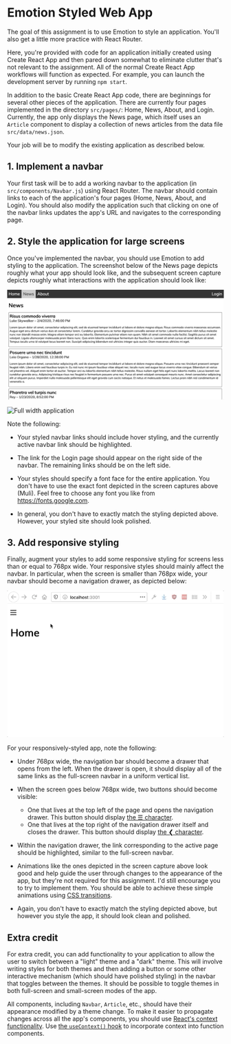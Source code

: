 # Emotion Styled Web App

The goal of this assignment is to use Emotion to style an application.  You'll also get a little more practice with React Router.

Here, you're provided with code for an application initially created using Create React App and then pared down somewhat to eliminate clutter that's not relevant to the assignment.  All of the normal Create React App workflows will function as expected.  For example, you can launch the development server by running `npm start`.

In addition to the basic Create React App code, there are beginnings for several other pieces of the application.  There are currently four pages implemented in the directory `src/pages/`: Home, News, About, and Login.  Currently, the app only displays the News page, which itself uses an `Article` component to display a collection of news articles from the data file `src/data/news.json`.

Your job will be to modify the existing application as described below.

## 1. Implement a navbar

Your first task will be to add a working navbar to the application (in `src/components/Navbar.js`) using React Router.  The navbar should contain links to each of the application's four pages (Home, News, About, and Login).  You should also modify the application such that clicking on one of the navbar links updates the app's URL and navigates to the corresponding page.

## 2. Style the application for large screens

Once you've implemented the navbar, you should use Emotion to add styling to the application.  The screenshot below of the News page depicts roughly what your app should look like, and the subsequent screen capture depicts roughly what interactions with the application should look like:

![News page](./screen-captures/news-page.png)

![Full width application](./screen-captures/full-width.gif)

Note the following:

  * Your styled navbar links should include hover styling, and the currently active navbar link should be highlighted.

  * The link for the Login page should appear on the right side of the navbar.  The remaining links should be on the left side.

  * Your styles should specify a font face for the entire application.  You don't have to use the exact font depicted in the screen captures above (Muli).  Feel free to choose any font you like from https://fonts.google.com.

  * In general, you don't have to exactly match the styling depicted above.  However, your styled site should look polished.

## 3. Add responsive styling

Finally, augment your styles to add some responsive styling for screens less than or equal to 768px wide.  Your responsive styles should mainly affect the navbar.  In particular, when the screen is smaller than 768px wide, your navbar should become a navigation drawer, as depicted below:

![Small screen application](./screen-captures/small-screen.gif)

For your responsively-styled app, note the following:

  * Under 768px wide, the navigation bar should become a drawer that opens from the left.  When the drawer is open, it should display all of the same links as the full-screen navbar in a uniform vertical list.

  * When the screen goes below 768px wide, two buttons should become visible:
    * One that lives at the top left of the page and opens the navigation drawer.  This button should display [the ☰ character](https://graphemica.com/%E2%98%B0).
    * One that lives at the top right of the navigation drawer itself and closes the drawer.  This button should display [the ❮ character](https://graphemica.com/%E2%9D%AE).

  * Within the navigation drawer, the link corresponding to the active page should be highlighted, similar to the full-screen navbar.

  * Animations like the ones depicted in the screen capture above look good and help guide the user through changes to the appearance of the app, but they're not required for this assignment.  I'd still encourage you to try to implement them.  You should be able to achieve these simple animations using [CSS transitions](https://developer.mozilla.org/en-US/docs/Web/CSS/CSS_Transitions/Using_CSS_transitions).

  * Again, you don't have to exactly match the styling depicted above, but however you style the app, it should look clean and polished.

## Extra credit

For extra credit, you can add functionality to your application to allow the user to switch between a "light" theme and a "dark" theme.  This will involve writing styles for both themes and then adding a button or some other interactive mechanism (which should have polished styling) in the navbar that toggles between the themes.  It should be possible to toggle themes in both full-screen and small-screen modes of the app.

All components, including `Navbar`, `Article`, etc., should have their appearance modified by a theme change.  To make it easier to propagate changes across all the app's components, you should use [React's context functionality](https://reactjs.org/docs/context.html).  Use [the `useContext()` hook](https://reactjs.org/docs/hooks-reference.html#usecontext) to incorporate context into function components.